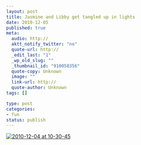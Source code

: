 ```yaml
--- 
layout: post
title: Jasmine and Libby get tangled up in lights
date: 2010-12-05
published: true
meta: 
  audio: http://
  aktt_notify_twitter: "no"
  quote-url: http://
  _edit_last: "1"
  _wp_old_slug: ""
  _thumbnail_id: "910058356"
  quote-copy: Unknown
  image: ""
  link-url: http://
  quote-author: Unknown
tags: []

type: post
categories: 
- fun
status: publish
---
```



[![](http://media.eick.us/2010/12/2010-12-04-at-10-30-45-300x224.jpg "2010-12-04 at 10-30-45")](http://media.eick.us/2010/12/2010-12-04-at-10-30-45.jpg)

